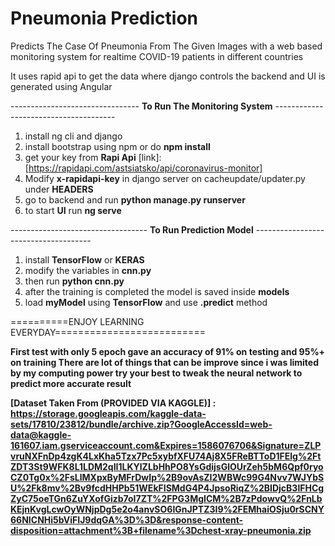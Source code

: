 # Pneumonia Prediction
Predicts The Case Of Pneumonia From The Given Images with a web based monitoring system for realtime COVID-19 patients in different countries

It uses rapid api to get the data where django controls the backend and UI is generated using Angular

-------------------------------- __To Run The Monitoring System__ --------------------------------------
1. install ng cli and django 
2. install bootstrap using npm or do __npm install__
3. get your key from __Rapi Api__ [link]: [https://rapidapi.com/astsiatsko/api/coronavirus-monitor]
4. Modify __x-rapidapi-key__ in django server on cacheupdate/updater.py under __HEADERS__
5. go to backend and run __python manage.py runserver__
6. to start __UI__ run __ng serve__

---------------------------------- __To Run Prediction Model__ -------------------------------------
1. install __TensorFlow__ or __KERAS__ 
2. modify the variables in __cnn.py__
3. then run __python cnn.py__ 
4. after the training is completed the model is saved inside __models__
5. load __myModel__ using __TensorFlow__ and use __.predict__ method 



==========ENJOY LEARNING EVERYDAY==========================




__First test with only 5 epoch gave an accuracy of 91% on testing and 95%+ on training
There are lot of things that can be improve since i was limited by my computing power try your best to tweak the neural network to predict more accurate result__

__[Dataset Taken From (PROVIDED VIA KAGGLE)]  :
https://storage.googleapis.com/kaggle-data-sets/17810/23812/bundle/archive.zip?GoogleAccessId=web-data@kaggle-161607.iam.gserviceaccount.com&Expires=1586076706&Signature=ZLPvruNXFnDp4zgK4LxKha5Tzx7Pc5xybfXFU74Aj8X5FReBTToD1FElg%2FtZDT3St9WFK8L1LDM2qII1LKYlZLbHhPO8YsGdijsGlOUrZeh5bM6Qpf0ryoCZ0Tg0x%2FsLlMXpxByMFrDwIp%2B9ovAsZI2WBWc99G4Nvv7WJYbSU%2Fk8mv%2Bv9fcdHHPb51WEkFISMdG4P4JpsoRiqZ%2BIDjcB3lFHCgZyC75oeTGn6ZuYXofGizb7oI7ZT%2FPG3MgICM%2B7zPdowvQ%2FnLbKEjnKvgLcwOyWNjpDg5e2o4anvSO6IGnJPTZ3I9%2FEMhaiOSju0rSCNY66NICNHi5bViFIJ9dqGA%3D%3D&response-content-disposition=attachment%3B+filename%3Dchest-xray-pneumonia.zip__


